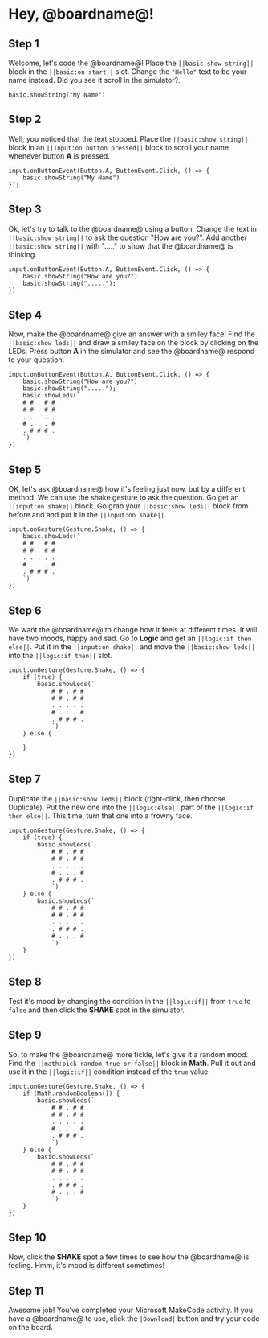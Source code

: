 # Hey, @boardname@!

## Step 1

Welcome, let's code the @boardname@! Place the ``||basic:show string||`` block in the ``||basic:on start||`` slot. Change the ``"Hello"`` text to be your name instead. Did you see it scroll in the simulator?.

```blocks
basic.showString("My Name")
```

## Step 2

Well, you noticed that the text stopped. Place the ``||basic:show string||`` block in an ``||input:on button pressed||`` block to scroll your name whenever button **A** is pressed.

```block
input.onButtonEvent(Button.A, ButtonEvent.Click, () => {
    basic.showString("My Name")
});
```

## Step 3

Ok, let's try to talk to the @boardname@ using a button. Change the text in ``||basic:show string||`` to ask the question "How are you?". Add another ``||basic:show string||`` with "....." to show that the @boardname@ is thinking.

```block
input.onButtonEvent(Button.A, ButtonEvent.Click, () => {
    basic.showString("How are you?")
    basic.showString(".....");
})
```

## Step 4

Now, make the @boardname@ give an answer with a smiley face! Find the ``||basic:show leds||`` and draw a smiley face on the block by clicking on the LEDs. Press button **A** in the simulator and see the @boardname@ respond to your question.

```block
input.onButtonEvent(Button.A, ButtonEvent.Click, () => {
    basic.showString("How are you?")
    basic.showString(".....");
    basic.showLeds(`
    # # . # #
    # # . # #
    . . . . .
    # . . . #
    . # # # .
    `)
})
```

## Step 5

OK, let's ask @boardname@ how it's feeling just now, but by a different method. We can use the shake gesture to ask the question. Go get an ``||input:on shake||`` block. Go grab your ``||basic:show leds||`` block from before and and put it in the ``||input:on shake||``.

```block
input.onGesture(Gesture.Shake, () => {
    basic.showLeds(`
    # # . # #
    # # . # #
    . . . . .
    # . . . #
    . # # # .
    `)
})
```
 
## Step 6

We want the @boardname@ to change how it feels at different times. It will have two moods, happy and sad. Go to **Logic** and get an ``||logic:if then else||``. Put it in the ``||input:on shake||`` and move the ``||basic:show leds||`` into the ``||logic:if then||`` slot.

```block
input.onGesture(Gesture.Shake, () => {
    if (true) {
        basic.showLeds(`
            # # . # #
            # # . # #
            . . . . .
            # . . . #
            . # # # .
            `)
    } else {
    	
    }
})
```

## Step 7

Duplicate the ``||basic:show leds||`` block (right-click, then choose Duplicate). Put the new one into the ``||logic:else||`` part of the ``||logic:if then else||``. This time, turn that one into a frowny face.

```block
input.onGesture(Gesture.Shake, () => {
    if (true) {
        basic.showLeds(`
            # # . # #
            # # . # #
            . . . . .
            # . . . #
            . # # # .
            `)
    } else {
        basic.showLeds(`
            # # . # #
            # # . # #
            . . . . .
            . # # # .
            # . . . #
            `)
    }
})
```

## Step 8

Test it's mood by changing the condition in the ``||logic:if||`` from `true` to `false` and then click the **SHAKE** spot in the simulator.

## Step 9

So, to make the @boardname@ more fickle, let's give it a random mood. Find the ``||math:pick random true or false||`` block in **Math**. Pull it out and use it in the ``||logic:if||`` condition instead of the `true` value.

```block
input.onGesture(Gesture.Shake, () => {
    if (Math.randomBoolean()) {
        basic.showLeds(`
            # # . # #
            # # . # #
            . . . . .
            # . . . #
            . # # # .
            `)
    } else {
        basic.showLeds(`
            # # . # #
            # # . # #
            . . . . .
            . # # # .
            # . . . #
            `)
    }
})
```

## Step 10

Now, click the **SHAKE** spot a few times to see how the @boardname@ is feeling. Hmm, it's mood is different sometimes!

## Step 11

Awesome job! You've completed your Microsoft MakeCode activity. If you have a @boardname@ to use, click the `|Download|` button and try your code on the board.

